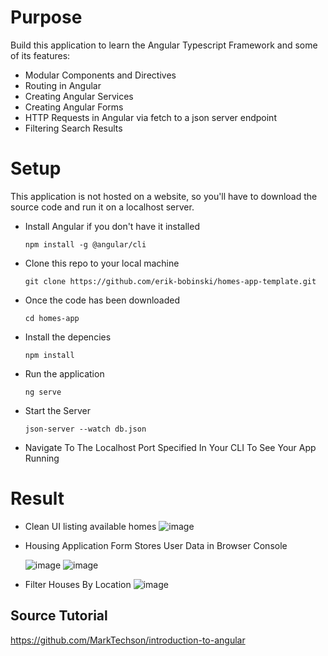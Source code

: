 # Purpose
Build this application to learn the Angular Typescript Framework and some of its features:
- Modular Components and Directives
- Routing in Angular
- Creating Angular Services
- Creating Angular Forms
- HTTP Requests in Angular via fetch to a json server endpoint
- Filtering Search Results

# Setup
This application is not hosted on a website, so you'll have to download the source code and run it on a localhost server.
- Install Angular if you don't have it installed

  `npm install -g @angular/cli`

- Clone this repo to your local machine

  `git clone https://github.com/erik-bobinski/homes-app-template.git`

- Once the code has been downloaded

  `cd homes-app`

- Install the depencies

  `npm install` 

- Run the application 

  `ng serve`

- Start the Server
  
  `json-server --watch db.json`
  
- Navigate To The Localhost Port Specified In Your CLI To See Your App Running

# Result
- Clean UI listing available homes 
![image](https://github.com/user-attachments/assets/c2d485a5-a24b-446c-9b3a-7e0bbdb1ea2e)

- Housing Application Form Stores User Data in Browser Console
  
  ![image](https://github.com/user-attachments/assets/7424817e-bc19-48c7-a9eb-2709eb00f177)
  ![image](https://github.com/user-attachments/assets/91e3c1d5-0381-443e-8651-296332f21ae0)

- Filter Houses By Location
  ![image](https://github.com/user-attachments/assets/d1bcbc9a-1d26-42bf-b0d9-474ad1c2245d)

## Source Tutorial
https://github.com/MarkTechson/introduction-to-angular